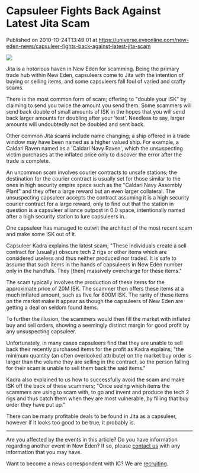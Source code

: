 # Capsuleer Fights Back Against Latest Jita Scam
Published on 2010-10-24T13:49:01 at https://universe.eveonline.com/new-eden-news/capsuleer-fights-back-against-latest-jita-scam

![](http://www.eve-ic.net/media/assets/icarticlebanner.png)  
  
Jita is a notorious haven in New Eden for scamming. Being the primary trade hub within New Eden, capsuleers come to Jita with the intention of buying or selling items, and some capsuleers fall foul of varied and crafty scams.  
  
There is the most common form of scam; offering to "double your ISK" by claiming to send you twice the amount you send them. Some scammers will send back double of small amounts of ISK in the hopes that you will send back larger amounts for doubling after your 'test'. Needless to say, larger amounts will undoubtedly not be doubled and sent back.  
  
Other common Jita scams include name changing; a ship offered in a trade window may have been named as a higher valued ship. For example, a Caldari Raven named as a 'Caldari Navy Raven', which the unsuspecting victim purchases at the inflated price only to discover the error after the trade is complete.  
  
An uncommon scam involves courier contracts to unsafe stations; the destination for the courier contract is usually set for those similar to the ones in high security empire space such as the "Caldari Navy Assembly Plant" and they offer a large reward but an even larger collateral. The unsuspecting capsuleer accepts the contract assuming it is a high security courier contract for a large reward, only to find out that the station in question is a capsuleer alliance outpost in 0.0 space, intentionally named after a high security station to lure capsuleers in.  
  
One capsuleer has managed to outwit the architect of the most recent scam and make some ISK out of it.  
  
Capsuleer Kadra explains the latest scam; "These individuals create a sell contract for (usually) obscure tech 2 rigs or other items which are considered useless and thus neither produced nor traded. It is safe to assume that such items in the hands of capsuleers in New Eden number only in the handfuls. They [then] massively overcharge for these items."  
  
The scam typically involves the production of these items for the approximate price of 20M ISK. The scammer then offers these items at a much inflated amount, such as five for 600M ISK. The rarity of these items on the market make it appear as though the capsuleers of New Eden are getting a deal on seldom found items.  
  
To further the illusion, the scammers would then fill the market with inflated buy and sell orders, showing a seemingly distinct margin for good profit by any unsuspecting capsuleer.  
  
Unfortunately, in many cases capsuleers find that they are unable to sell back their recently purchased items for the profit as Kadra explains; "the minimum quantity (an often overlooked attribute) on the market buy order is larger than the volume they are selling in the contract, so the person falling for their scam is unable to sell them back the said items."  
  
Kadra also explained to us how to successfully avoid the scam and make ISK off the back of these scammers; "Once seeing which items the scammers are using to scam with, to go and invent and produce the tech 2 rigs and thus catch them when they are most vulnerable, by filling that buy order they have put up."  
  
There can be many profitable deals to be found in Jita as a capsuleer, however if it looks too good to be true, it probably is.

* * *

Are you affected by the events in this article? Do you have information regarding another event in New Eden? If so, please [contact us](http://www.eveonline.com/news.asp?a=submitrp) with any information that you may have.  
  
Want to become a news correspondent with IC? We are [recruiting](http://www.eveonline.com/isd.asp).
